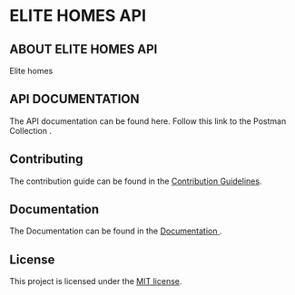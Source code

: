 # ELITE HOMES API

## ABOUT ELITE HOMES API

Elite homes

## API DOCUMENTATION

The API documentation can be found here. Follow this link to the Postman Collection []().

## Contributing

The contribution guide can be found in the [Contribution Guidelines](https://github.com/ubaniIsaac/EliteHomes-Zoja/blob/readme/CONTRIBUTING.md).

## Documentation

The Documentation can be found in the [Documentation ](https://github.com/ubaniIsaac/EliteHomes-Zoja/blob/readme/DOCUMENTATION.md).

## License

This project is licensed under the [MIT license](https://opensource.org/licenses/MIT).
